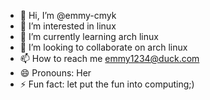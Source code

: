 - 👋 Hi, I’m @emmy-cmyk
- 👀 I’m interested in linux
- 🌱 I’m currently learning arch linux
- 💞️ I’m looking to collaborate on arch linux
- 📫 How to reach me emmy1234@duck.com
- 😄 Pronouns: Her
- ⚡ Fun fact: let put the fun into computing;)

<!---
emmy-cmyk/emmy-cmyk is a ✨ special ✨ repository because its `README.md` (this file) appears on your GitHub profile.
You can click the Preview link to take a look at your changes.
--->
